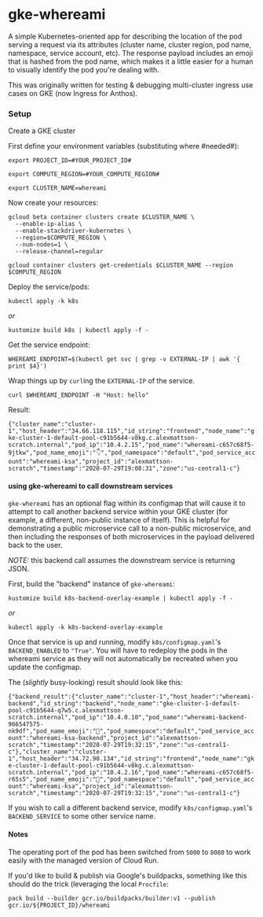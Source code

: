 # gke-whereami

A simple Kubernetes-oriented app for describing the location of the pod serving a request via its attributes (cluster name, cluster region, pod name, namespace, service account, etc). The response payload includes an emoji that is hashed from the pod name, which makes it a little easier for a human to visually identify the pod you're dealing with.

This was originally written for testing & debugging multi-cluster ingress use cases on GKE (now Ingress for Anthos).

### Setup

Create a GKE cluster 

First define your environment variables (substituting where #needed#):

```
export PROJECT_ID=#YOUR_PROJECT_ID#

export COMPUTE_REGION=#YOUR_COMPUTE_REGION#

export CLUSTER_NAME=whereami
```

Now create your resources:

```
gcloud beta container clusters create $CLUSTER_NAME \
  --enable-ip-alias \
  --enable-stackdriver-kubernetes \
  --region=$COMPUTE_REGION \
  --num-nodes=1 \
  --release-channel=regular

gcloud container clusters get-credentials $CLUSTER_NAME --region $COMPUTE_REGION
```

Deploy the service/pods:

```kubectl apply -k k8s```

*or*

```kustomize build k8s | kubectl apply -f -```

Get the service endpoint:
```
WHEREAMI_ENDPOINT=$(kubectl get svc | grep -v EXTERNAL-IP | awk '{ print $4}')
```

Wrap things up by `curl`ing the `EXTERNAL-IP` of the service. 

```curl $WHEREAMI_ENDPOINT -H "Host: hello"```

Result:

```{"cluster_name":"cluster-1","host_header":"34.66.118.115","id_string":"frontend","node_name":"gke-cluster-1-default-pool-c91b5644-v8kg.c.alexmattson-scratch.internal","pod_ip":"10.4.2.15","pod_name":"whereami-c657c68f5-9jtkw","pod_name_emoji":"👇","pod_namespace":"default","pod_service_account":"whereami-ksa","project_id":"alexmattson-scratch","timestamp":"2020-07-29T19:08:31","zone":"us-central1-c"}```


#### using gke-whereami to call downstream services 

`gke-whereami` has an optional flag within its configmap that will cause it to attempt to call another backend service within your GKE cluster (for example, a different, non-public instance of itself). This is helpful for demonstrating a public microservice call to a non-public microservice, and then including the responses of both microservices in the payload delivered back to the user.  

*NOTE:* this backend call assumes the downstream service is returning JSON.

First, build the "backend" instance of `gke-whereami`:

```kustomize build k8s-backend-overlay-example | kubectl apply -f -```

*or*

```kubectl apply -k k8s-backend-overlay-example```

Once that service is up and running, modify `k8s/configmap.yaml`'s `BACKEND_ENABLED` to `"True"`. You will have to redeploy the pods in the whereami service as they will not automatically be recreated when you update the configmap.

The (*slightly* busy-looking) result should look like this:

```{"backend_result":{"cluster_name":"cluster-1","host_header":"whereami-backend","id_string":"backend","node_name":"gke-cluster-1-default-pool-c91b5644-q7w5.c.alexmattson-scratch.internal","pod_ip":"10.4.0.10","pod_name":"whereami-backend-966547575-nk9df","pod_name_emoji":"📔","pod_namespace":"default","pod_service_account":"whereami-ksa-backend","project_id":"alexmattson-scratch","timestamp":"2020-07-29T19:32:15","zone":"us-central1-c"},"cluster_name":"cluster-1","host_header":"34.72.90.134","id_string":"frontend","node_name":"gke-cluster-1-default-pool-c91b5644-v8kg.c.alexmattson-scratch.internal","pod_ip":"10.4.2.16","pod_name":"whereami-c657c68f5-r65s5","pod_name_emoji":"🌋","pod_namespace":"default","pod_service_account":"whereami-ksa","project_id":"alexmattson-scratch","timestamp":"2020-07-29T19:32:15","zone":"us-central1-c"}```

If you wish to call a different backend service, modify `k8s/configmap.yaml`'s `BACKEND_SERVICE` to some other service name. 


#### Notes

The operating port of the pod has been switched from `5000` to `8080` to work easily with the managed version of Cloud Run.

If you'd like to build & publish via Google's buildpacks, something like this should do the trick (leveraging the local `Procfile`:

```pack build --builder gcr.io/buildpacks/builder:v1 --publish gcr.io/${PROJECT_ID}/whereami```
